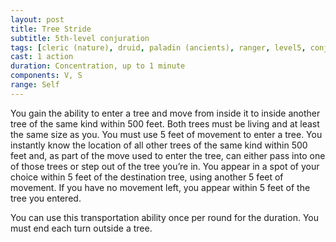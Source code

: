 ```yaml
---
layout: post
title: Tree Stride
subtitle: 5th-level conjuration
tags: [cleric (nature), druid, paladin (ancients), ranger, level5, conjuration]
cast: 1 action
duration: Concentration, up to 1 minute
components: V, S
range: Self
---
```

You gain the ability to enter a tree and move from inside it to inside another tree of the same kind within 500 feet. Both trees must be living and at least the same size as you. You must use 5 feet of movement to enter a tree. You instantly know the location of all other trees of the same kind within 500 feet and, as part of the move used to enter the tree, can either pass into one of those trees or step out of the tree you’re in. You appear in a spot of your choice within 5 feet of the destination tree, using another 5 feet of movement. If you have no movement left, you appear within 5 feet of the tree you entered.

You can use this transportation ability once per round for the duration. You must end each turn outside a tree.